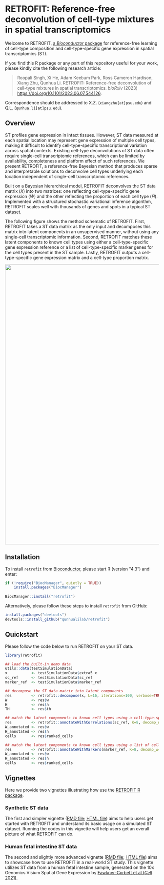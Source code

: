 # RETROFIT: Reference-free deconvolution of cell-type mixtures in spatial transcriptomics

Welcome to RETROFIT, [a *Bioconductor* package](https://doi.org/doi:10.18129/B9.bioc.retrofit) for reference-free learning of cell-type composition and cell-type-specific gene expression in spatial transcriptomics (ST).

If you find this R package or any part of this repository useful for your work,
please kindly cite the following research article:

> Roopali Singh, Xi He, Adam Keebum Park, Ross Cameron Hardison, Xiang Zhu, Qunhua Li.
> RETROFIT: Reference-free deconvolution of cell-type mixtures in spatial transcriptomics.
> *bioRxiv* (2023) <https://doi.org/10.1101/2023.06.07.544126>.

Correspondence should be addressed to X.Z. (`xiangzhu[at]psu.edu`) and Q.L. (`qunhua.li[at]psu.edu`).

## Overview

ST profiles gene expression in intact tissues. However, ST data measured at each spatial location may represent gene expression of multiple cell types, making it difficult to identify cell-type-specific transcriptional variation across spatial contexts. Existing cell-type deconvolutions of ST data often require single-cell transcriptomic references, which can be limited by availability, completeness and platform effect of such references. We present RETROFIT, a reference-free Bayesian method that produces sparse and interpretable solutions to deconvolve cell types underlying each location independent of single-cell transcriptomic references.

Built on a Bayesian hierarchical model, RETROFIT deconvolves the ST data matrix ($X$) into two matrices: one reflecting cell-type-specific gene expression ($\widetilde{W}$) and the other reflecting the proportion of each cell type ($\widetilde{H}$). Implemented with a structured stochastic variational inference algorithm, RETROFIT scales well with thousands of genes and spots in a typical ST dataset.

The following figure shows the method schematic of RETROFIT. First, RETROFIT takes a ST data matrix as the only input and decomposes this matrix into latent components in an unsupervised manner, without using any single-cell transcriptomic information. Second, RETROFIT matches these latent components to known cell types using either a cell-type-specific gene expression reference or a list of cell-type-specific marker genes for the cell types present in the ST sample. Lastly, RETROFIT outputs a cell-type-specific gene expression matrix and a cell-type proportion matrix.

<p align="center">
<img src="https://user-images.githubusercontent.com/90921267/220766755-daea9d4b-4ac0-4dd3-978c-7e71b31bc36e.png" width="918">
</p>

## Installation

To install `retrofit` from [Bioconductor](https://doi.org/doi:10.18129/B9.bioc.retrofit),
please start R (version "4.3") and enter:

```r
if (!require("BiocManager", quietly = TRUE))
    install.packages("BiocManager")
    
BiocManager::install("retrofit")
```

Alternatively, please follow these steps to install `retrofit` from GitHub:

``` r
install.packages("devtools") 
devtools::install_github("qunhualilab/retrofit")
```

## Quickstart

Please follow the code below to run RETROFIT on your ST data.

``` r
library(retrofit)

## load the built-in demo data
utils::data(testSimulationData)
x           <- testSimulationData$extra5_x
sc_ref      <- testSimulationData$sc_ref
marker_ref  <- testSimulationData$marker_ref

## decompose the ST data matrix into latent components 
res         <- retrofit::decompose(x, L=16, iterations=100, verbose=TRUE)
W           <- res$w
H           <- res$h
TH          <- res$th

## match the latent components to known cell types using a cell-type-specific gene expression reference
res         <- retrofit::annotateWithCorrelations(sc_ref, K=8, decomp_w=W, decomp_h=H)
W_annotated <- res$w
H_annotated <- res$h
cells       <- res$ranked_cells

## match the latent components to known cell types using a list of cell-type-specific marker genes
res         <- retrofit::annotateWithMarkers(marker_ref, K=8, decomp_w=W, decomp_h=H)
W_annotated <- res$w
H_annotated <- res$h
cells       <- res$ranked_cells	  
```

## Vignettes

Here we provide two vignettes illustrating how use the [RETROFIT R package](https://doi.org/doi:10.18129/B9.bioc.retrofit). 

### Synthetic ST data

The first and simpler vignette ([RMD file](vignettes/SimulationVignette.Rmd);
[HTML file](https://bioconductor.org/packages/release/bioc/vignettes/retrofit/inst/doc/SimulationVignette.html))
aims to help users get started with RETROFIT and understand its basic usage on a simulated ST dataset.
Running the codes in this vignette will help users get an overall picture of what RETROFIT can do. 

### Human fetal intestine ST data

The second and slightly more advanced vignette ([RMD file](vignettes/ColonVignette.Rmd);
[HTML file](https://bioconductor.org/packages/release/bioc/vignettes/retrofit/inst/doc/ColonVignette.html))
aims to showcase how to use RETROFIT in a real-world ST study.
This vignette utilizes ST data from a human fetal intestine sample, generated on the 10x Genomics
Visium Spatial Gene Expression by [Fawkner-Corbett et al (*Cell* 2021)](https://doi.org/10.1016/j.cell.2020.12.016). 
